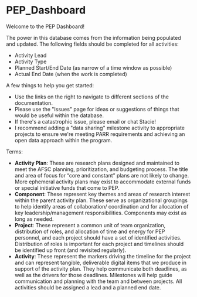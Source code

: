# PEP_Dashboard

Welcome to the PEP Dashboard!

The power in this database comes from the information being populated and updated. The following fields should be completed for all activities:
* Activity Lead
* Activity Type
* Planned Start/End Date (as narrow of a time window as possible)
* Actual End Date (when the work is completed)

A few things to help you get started:
* Use the links on the right to navigate to different sections of the documentation. 
* Please use the "Issues" page for ideas or suggestions of things that would be useful within the database.
* If there's a catastrophic issue, please email or chat Stacie!
* I recommend adding a "data sharing" milestone activity to appropriate projects to ensure we're meeting PARR requirements and achieving an open data approach within the program.

Terms:
* **Activity Plan**: These are research plans designed and maintained to meet the AFSC planning, prioritization, and budgeting process. The title and area of focus for “core and constant” plans are not likely to change. More ephemeral activity plans may exist to accommodate external funds or special initiative funds that come to PEP.
* **Component**: These represent key themes and areas of research interest within the parent activity plan. These serve as organizational groupings to help identify areas of collaboration/ coordination and for allocation of key leadership/management responsibilities. Components may exist as long as needed.
* **Project**: These represent a common unit of team organization, distribution of roles, and allocation of time and energy for PEP personnel, and each project should have a set of identified activities. Distribution of roles is important for each project and timelines should be identified up front (and revisited regularly).
* **Activity**: These represent the markers driving the timeline for the project and can represent tangible, deliverable digital items that we produce in support of the activity plan. They help communicate both deadlines, as well as the drivers for those deadlines. Milestones will help guide communication and planning with the team and between projects. All activities should be assigned a lead and a planned end date.
